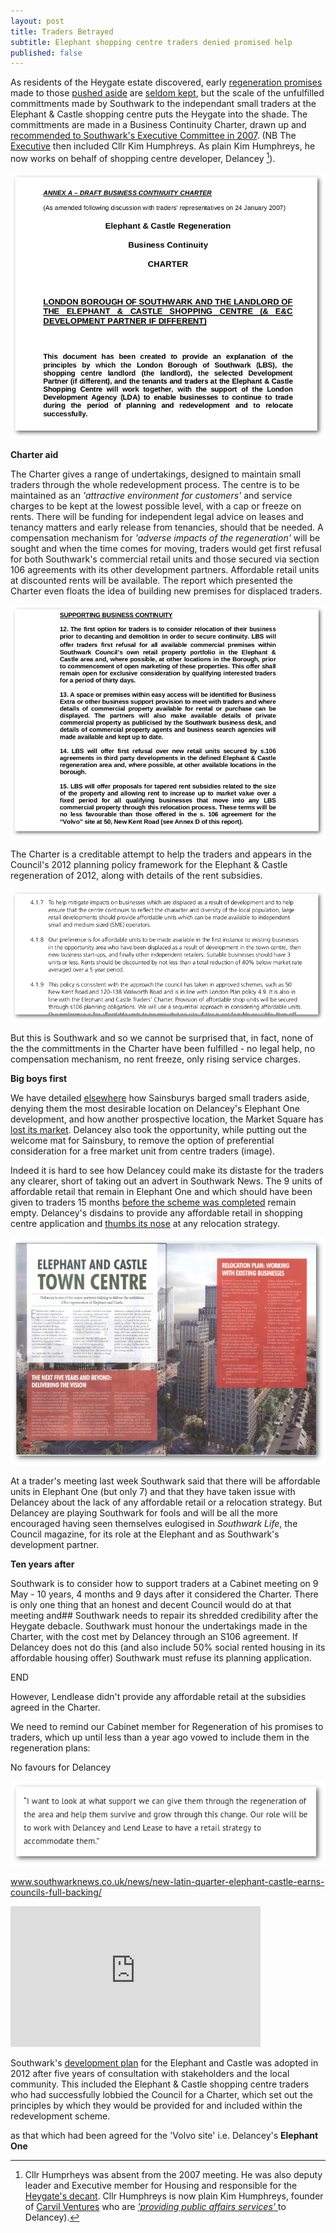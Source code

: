 ```yaml
---
layout: post
title: Traders Betrayed
subtitle: Elephant shopping centre traders denied promised help
published: false
---
```

As residents of the Heygate estate discovered, early [regeneration promises](http://heygatewashome.org/displacement.html) made to those [pushed aside](http://35percent.org/2013-06-08-the-heygate-diaspora/) are [seldom kept](http://www.reuters.com/article/us-britain-london-housing-idUSKCN0SD0OV20151019), but the scale of the unfulfilled committments made by Southwark to the independant small traders at the Elephant & Castle shopping centre puts the Heygate into the shade.
The committments are made in a Business Continuity Charter, drawn up and [recommended to Southwark's Executive Committee in 2007](http://moderngov.southwark.gov.uk/Data/Overview%20&%20Scrutiny%20Committee/20070709/Agenda/Attachment%202.pdf). (NB The [Executive](http://moderngov.southwark.gov.uk/Data/Executive/20070130/Agenda/Executive%20Minutes%2030%20January%202007.pdf) then included Cllr Kim Humphreys. As plain Kim Humphreys, he now works on behalf of shopping centre developer, Delancey [^1]).




![](/img/lbstraderscharter.png)

**Charter aid**

The Charter gives a range of undertakings, designed to maintain small traders through the whole redevelopment process. The centre is to be maintained as an  _'attractive environment for customers'_ and service charges to be kept at the lowest possible level, with a cap or freeze on rents.  There will be funding for independent legal advice on leases and tenancy matters and early release from tenancies, should that be needed.  A compensation mechanism for _'adverse impacts of the regeneration'_ will be sought and when the time comes for moving, traders would get first refusal for both Southwark's commercial retail units and those secured via section 106 agreements with its other development partners.  Affordable retail units at discounted rents will be available.  The report which presented the Charter even floats the idea of building new premises for displaced traders.






![](/img/lbstraderscharterextract.png)



The Charter is a creditable attempt to help the traders and appears in the Council's 2012 planning policy framework for the Elephant & Castle regeneration of 2012, along with details of the rent subsidies.

![](/img/charterspd.png)

But this is Southwark and so we cannot be surprised that, in fact, none of the the committments in the Charter have been fulfilled - no legal help, no compensation mechanism, no rent freeze, only rising service charges.

**Big boys first**

We have detailed [elsewhere](http://35percent.org/tribeca-square/) how Sainsburys barged small traders aside, denying them the most desirable location on Delancey's Elephant One development, and how another prospective location, the Market Square has [lost its market](http://35percent.org/tribeca-square/).  Delancey also took the opportunity, while putting out the welcome mat for Sainsbury, to remove the option of preferential consideration for a free market unit from centre traders (image).  

Indeed it is hard to see how Delancey could make its distaste for the traders any clearer, short of taking out an advert in Southwark News.  The 9 units of affordable retail that remain in Elephant One and which should have been given to traders 15 months [before the scheme was completed](http://planbuild.southwark.gov.uk/documents/?casereference=13/AP/2302&system=DC) remain empty.   Delancey's disdains to provide any affordable retail in shopping centre application and [thumbs its nose](http://35percent.org/2016-12-19-delancey-submits-shopping-centre-application/) at any relocation strategy.

![](/img/elephantmagazinedelancey.png)

At a trader's meeting last week Southwark said that there will be affordable units in Elephant One (but only 7) and that they have taken issue with Delancey about the lack of any affordable retail or a relocation strategy.  But Delancey are playing Southwark for fools and will be all the more encouraged having seen themselves eulogised in _Southwark Life_, the Council magazine, for its role at the Elephant and as Southwark's development partner.

**Ten years after**

Southwark is to consider how to support traders at a Cabinet meeting on 9 May -  10 years, 4 months and 9 days after it considered the Charter.  There is only one thing that an honest and decent Council would do at that meeting and## Southwark needs to repair its shredded credibility after the Heygate debacle.  Southwark must honour the undertakings made in the Charter, with the cost met by Delancey through an S106 agreement. If Delancey does not do this (and also include 50% social rented housing in its affordable housing offer) Southwark must refuse its planning application.

END

[^1]: Cllr Humprheys was absent from the 2007 meeting. He was also deputy leader and Executive member for Housing and responsible for the [Heygate's decant](http://35percent.org/2013-12-07-kim-humphreys-exit-stage-left/). Cllr Humphreys is now plain Kim Humphreys, founder of [Carvil Ventures](http://carvil-ventures.co.uk/about-us) who are [_'providing public affairs services'_ ](http://carvil-ventures.co.uk/case-studies) to Delancey).



However, Lendlease didn't provide any affordable retail at the subsidies agreed in the Charter.

We need to remind our Cabinet member for Regeneration of his promises to traders, which up until less than a year ago vowed to include them in the regeneration plans:

No favours for Delancey






![](/img/mwquote.png)

www.southwarknews.co.uk/news/new-latin-quarter-elephant-castle-earns-councils-full-backing/

<iframe width="400" height="225" src="https://www.youtube.com/embed/KlJFZXSgO9g" frameborder="0" allowfullscreen></iframe>

[](elephantmagazine-rotated.pdf)



Southwark's [development plan](http://www.southwark.gov.uk/assets/attach/1817/1.0.5%20Elephant%20%26%20Castle%20SPD%20OAPF.pdf) for the Elephant and Castle was adopted in 2012 after five years of consultation with stakeholders and the local community. This included the Elephant & Castle shopping centre traders who had successfully lobbied the Council for a Charter, which set out the principles by which they would be provided for and included within the redevelopment scheme.



as that which had been agreed for the 'Volvo site' i.e. Delancey's __Elephant One__
